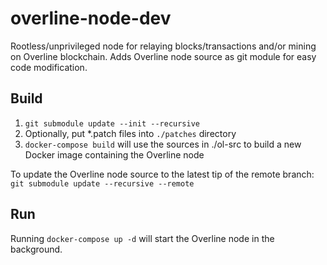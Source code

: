 # overline-node-dev

Rootless/unprivileged node for relaying blocks/transactions and/or mining on Overline blockchain.
Adds Overline node source as git module for easy code modification.

## Build

1. ```git submodule update --init --recursive```
2. Optionally, put *.patch files into ```./patches``` directory 
3. ```docker-compose build``` will use the sources in ./ol-src to build a new Docker image containing the Overline node

To update the Overline node source to the latest tip of the remote branch: ```git submodule update --recursive --remote```

## Run

Running ```docker-compose up -d``` will start the Overline node in the background.
